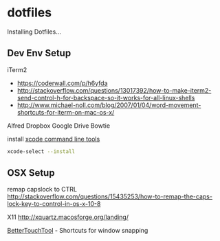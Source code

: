 dotfiles
========

Installing Dotfiles...

## Dev Env Setup

iTerm2

- https://coderwall.com/p/h6yfda
- http://stackoverflow.com/questions/13017392/how-to-make-iterm2-send-control-h-for-backspace-so-it-works-for-all-linux-shells
- http://www.michael-noll.com/blog/2007/01/04/word-movement-shortcuts-for-iterm-on-mac-os-x/

Alfred
Dropbox
Google Drive
Bowtie

install [xcode command line tools](http://stackoverflow.com/questions/19066647/xcode-5-0-error-installing-command-line-tools)

```bash
xcode-select --install
```

## OSX Setup

remap capslock to CTRL http://stackoverflow.com/questions/15435253/how-to-remap-the-caps-lock-key-to-control-in-os-x-10-8

X11
http://xquartz.macosforge.org/landing/

[BetterTouchTool](http://www.boastr.net/) - Shortcuts for window snapping
